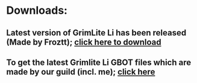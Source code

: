 # Downloads:
## Latest version of GrimLite Li has been released (Made by Froztt); [click here to download](https://github.com/nicknggt/Grimlite-Li-GBOT/releases/download/v2.3.2/Grimlite.Li.2.3_Plugins_included.zip)

## To get the latest Grimlite Li GBOT files  which are made by our guild (incl. me); [click here](https://github.com/nicknggt/Grimlite-Li-GBOT/archive/refs/heads/main.zip)